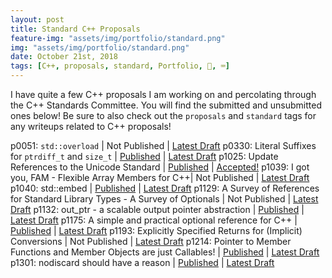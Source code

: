 ```yaml
---
layout: post
title: Standard C++ Proposals
feature-img: "assets/img/portfolio/standard.png"
img: "assets/img/portfolio/standard.png"
date: October 21st, 2018
tags: [C++, proposals, standard, Portfolio, 🚌, ⌨️]
---
```


I have quite a few C++ proposals I am working on and percolating through the C++ Standards Committee. You will find the submitted and unsubmitted ones below! Be sure to also check out the `proposals` and `standard` tags for any writeups related to C++ proposals!

p0051: `std::overload` | Not Published | [Latest Draft](/vendor/future_cxx/papers/d0051.html)
p0330: Literal Suffixes for `ptrdiff_t` and `size_t` | [Published](https://wg21.link/p0330) | [Latest Draft](/vendor/future_cxx/papers/d0330.html)
p1025: Update References to the Unicode Standard | [Published](https://wg21.link/p1025) | [Accepted!](https://wg21.link/p1025)
p1039: I got you, FAM - Flexible Array Members for C++| Not Published | [Latest Draft](/vendor/future_cxx/papers/d1039.html)
p1040: std::embed | [Published](https://wg21.link/p1040) | [Latest Draft](/vendor/future_cxx/papers/d1040.html)
p1129: A Survey of References for Standard Library Types - A Survey of Optionals | Not Published | [Latest Draft](/vendor/future_cxx/papers/d1129.html)
p1132: out_ptr - a scalable output pointer abstraction | [Published](https://wg21.link/p1132) | [Latest Draft](/vendor/future_cxx/papers/d1132.html)
p1175: A simple and practical optional reference for C++ | [Published](https://wg21.link/p1175) | [Latest Draft](/vendor/future_cxx/papers/d1175.html)
p1193: Explicitly Specified Returns for (Implicit) Conversions | Not Published | [Latest Draft](/vendor/future_cxx/papers/d1193.html)
p1214: Pointer to Member Functions and Member Objects are just Callables! | [Published](https://wg21.link/p1214) | [Latest Draft](/vendor/future_cxx/papers/d1214.html)
p1301: nodiscard should have a reason | [Published](https://wg21.link/p1301) | [Latest Draft](/vendor/future_cxx/papers/d1301.html)
